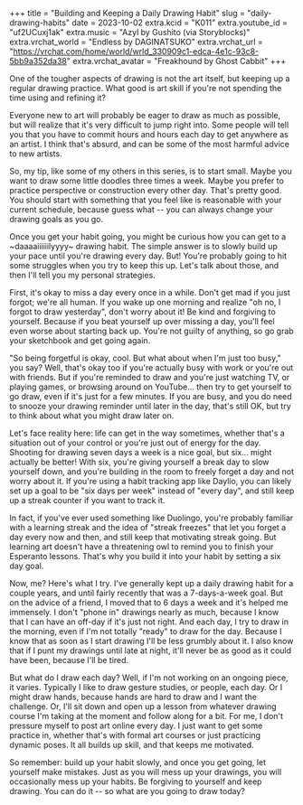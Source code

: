 +++
title = "Building and Keeping a Daily Drawing Habit"
slug = "daily-drawing-habits"
date = 2023-10-02
extra.kcid = "K011"
extra.youtube_id = "uf2UCuxj1ak"
extra.music = "Azyl by Gushito (via Storyblocks)"
extra.vrchat_world = "Endless by DAGINATSUKO"
extra.vrchat_url = "https://vrchat.com/home/world/wrld_330909c1-edca-4e1c-93c8-5bb9a352da38"
extra.vrchat_avatar = "Freakhound by Ghost Cabbit"
+++

One of the tougher aspects of drawing is not the art itself, but keeping up a regular drawing practice. What good is art skill if you're not spending the time using and refining it?

Everyone new to art will probably be eager to draw as much as possible, but will realize that it's very difficult to jump right into. Some people will tell you that you have to commit hours and hours each day to get anywhere as an artist. I think that's absurd, and can be some of the most harmful advice to new artists.

So, my tip, like some of my others in this series, is to start small. Maybe you want to draw some little doodles three times a week. Maybe you prefer to practice perspective or construction every other day. That's pretty good. You should start with something that you feel like is reasonable with your current schedule, because guess what -- you can always change your drawing goals as you go.

Once you get your habit going, you might be curious how you can get to a ~daaaaiiiiiilyyyy~ drawing habit. The simple answer is to slowly build up your pace until you're drawing every day. But! You're probably going to hit some struggles when you try to keep this up. Let's talk about those, and then I'll tell you my personal strategies.

First, it's okay to miss a day every once in a while. Don't get mad if you just forgot; we're all human. If you wake up one morning and realize "oh no, I forgot to draw yesterday", don't worry about it! Be kind and forgiving to yourself. Because if you beat yourself up over missing a day, you'll feel even worse about starting back up. You're not guilty of anything, so go grab your sketchbook and get going again.

"So being forgetful is okay, cool. But what about when I'm just too busy," you say? Well, that's okay too if you're actually busy with work or you're out with friends. But if you're reminded to draw and you're just watching TV, or playing games, or browsing around on YouTube... then try to get yourself to go draw, even if it's just for a few minutes. If you are busy, and you do need to snooze your drawing reminder until later in the day, that's still OK, but try to think about what you might draw later on.

Let's face reality here: life can get in the way sometimes, whether that's a situation out of your control or you're just out of energy for the day. Shooting for drawing seven days a week is a nice goal, but six... might actually be better! With six, you're giving yourself a break day to slow yourself down, and you're building in the room to freely forget a day and not worry about it. If you're using a habit tracking app like Daylio, you can likely set up a goal to be "six days per week" instead of "every day", and still keep up a streak counter if you want to track it.

In fact, if you've ever used something like Duolingo, you're probably familiar with a learning streak and the idea of "streak freezes" that let you forget a day every now and then, and still keep that motivating streak going. But learning art doesn't have a threatening owl to remind you to finish your Esperanto lessons. That's why you build it into your habit by setting a six day goal.

Now, me? Here's what I try. I've generally kept up a daily drawing habit for a couple years, and until fairly recently that was a 7-days-a-week goal. But on the advice of a friend, I moved that to 6 days a week and it's helped me immensely. I don't "phone in" drawings nearly as much, because I know that I can have an off-day if it's just not right. And each day, I try to draw in the morning, even if I'm not totally "ready" to draw for the day. Because I know that as soon as I start drawing I'll be less grumbly about it. I also know that if I punt my drawings until late at night, it'll never be as good as it could have been, because I'll be tired.

But what do I draw each day? Well, if I'm not working on an ongoing piece, it varies. Typically I like to draw gesture studies, or people, each day. Or I might draw hands, because hands are hard to draw and I want the challenge. Or, I'll sit down and open up a lesson from whatever drawing course I'm taking at the moment and follow along for a bit. For me, I don't pressure myself to post art online every day. I just want to get some practice in, whether that's with formal art courses or just practicing dynamic poses. It all builds up skill, and that keeps me motivated.

So remember: build up your habit slowly, and once you get going, let yourself make mistakes. Just as you will mess up your drawings, you will occasionally mess up your habits. Be forgiving to yourself and keep drawing. You can do it -- so what are you going to draw today?
